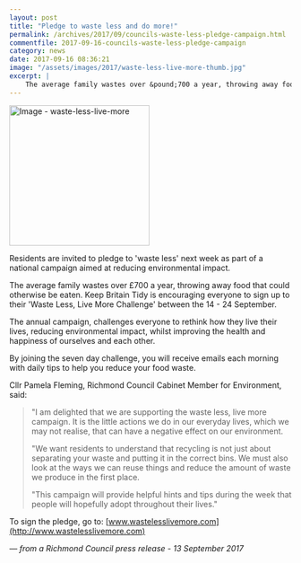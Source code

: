 ```yaml
---
layout: post
title: "Pledge to waste less and do more!"
permalink: /archives/2017/09/councils-waste-less-pledge-campaign.html
commentfile: 2017-09-16-councils-waste-less-pledge-campaign
category: news
date: 2017-09-16 08:36:21
image: "/assets/images/2017/waste-less-live-more-thumb.jpg"
excerpt: |
    The average family wastes over &pound;700 a year, throwing away food that could otherwise be eaten. Keep Britain Tidy is encouraging everyone to sign up to their 'Waste Less, Live More Challenge' between the 14 - 24 September.
---
```


<a href="/assets/images/2017/waste-less-live-more.jpg" title="Click for a larger image"><img src="/assets/images/2017/waste-less-live-more-thumb.jpg" width="250" alt="Image - waste-less-live-more"  class="right"/></a>

Residents are invited to pledge to 'waste less' next week as part of a national campaign aimed at reducing environmental impact.

The average family wastes over £700 a year, throwing away food that could otherwise be eaten. Keep Britain Tidy is encouraging everyone to sign up to their 'Waste Less, Live More Challenge' between the 14 - 24 September.

The annual campaign, challenges everyone to rethink how they live their lives, reducing environmental impact, whilst improving the health and happiness of ourselves and each other.

By joining the seven day challenge, you will receive emails each morning with daily tips to help you reduce your food waste.

Cllr Pamela Fleming, Richmond Council Cabinet Member for Environment, said:

> "I am delighted that we are supporting the waste less, live more campaign. It is the little actions we do in our everyday lives, which we may not realise, that can have a negative effect on our environment.
> 
>  "We want residents to understand that recycling is not just about separating your waste and putting it in the correct bins. We must also look at the ways we can reuse things and reduce the amount of waste we produce in the first place.
> 
> "This campaign will provide helpful hints and tips during the week that people will hopefully adopt throughout their lives."

To sign the pledge, go to: [www.wastelesslivemore.com](http://www.wastelesslivemore.com)

<cite>— from a Richmond Council press release - 13 September 2017</cite>
